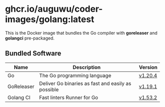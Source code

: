 # ghcr.io/auguwu/coder-images/golang:latest
This is the Docker image that bundles the Go compiler with **goreleaser** and **golangci** pre-packaged.

## Bundled Software
| Name       | Description                                        | Version               |
| ---------- | -------------------------------------------------- | --------------------- |
| Go         | The Go programming language                        | [v1.20.4][golang]       |
| GoReleaser | Deliver Go binaries as fast and easily as possible | [v1.19.1][goreleaser] |
| Golang CI  | Fast linters Runner for Go                         | [v1.53.2][golangci]   |

[goreleaser]: https://github.com/goreleaser/goreleaser/releases/tag/v1.19.1
[golangci]:   https://github.com/golangci/golangci-lint/releases/tag/v1.53.3
[golang]:     https://github.com/golang/go/releases/tag/go1.20.5
